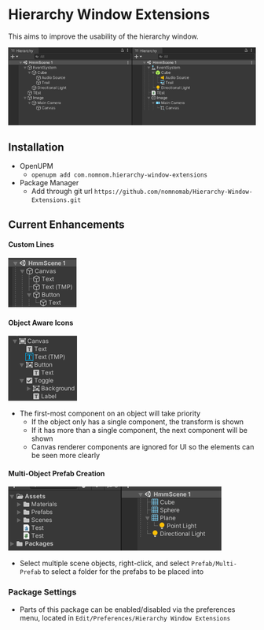 # Hierarchy Window Extensions
This aims to improve the usability of the hierarchy window.

![Difference image](./Assets~/difference.png)

## Installation
- OpenUPM
	- `openupm add com.nomnom.hierarchy-window-extensions`
- Package Manager
	- Add through git url `https://github.com/nomnomab/Hierarchy-Window-Extensions.git`

## Current Enhancements
#### Custom Lines
![Lines image](./Assets~/lines.png)

#### Object Aware Icons
![Icons image](./Assets~/icons.png)
- The first-most component on an object will take priority
  - If the object only has a single component, the transform is shown
  - If it has more than a single component, the next component will be shown
  - Canvas renderer components are ignored for UI so the elements can be seen more clearly

#### Multi-Object Prefab Creation
![Multi prefab creation](./Assets~/multi_prefab.gif)
- Select multiple scene objects, right-click, and select `Prefab/Multi-Prefab` to select a folder for the prefabs to be placed into

### Package Settings
- Parts of this package can be enabled/disabled via the preferences menu, located in `Edit/Preferences/Hierarchy Window Extensions`